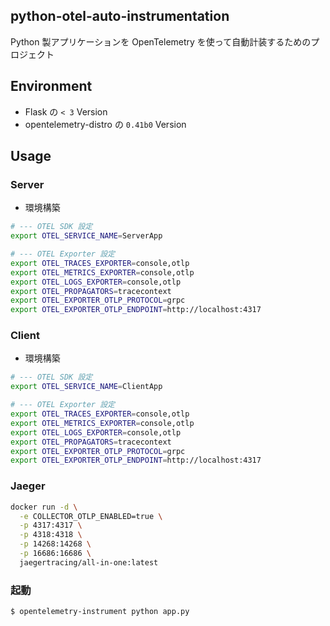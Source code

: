 ## python-otel-auto-instrumentation
Python 製アプリケーションを OpenTelemetry を使って自動計装するためのプロジェクト

## Environment
- Flask の `< 3` Version
- opentelemetry-distro の `0.41b0` Version

## Usage

### Server
- 環境構築
```sh
# --- OTEL SDK 設定
export OTEL_SERVICE_NAME=ServerApp

# --- OTEL Exporter 設定
export OTEL_TRACES_EXPORTER=console,otlp
export OTEL_METRICS_EXPORTER=console,otlp
export OTEL_LOGS_EXPORTER=console,otlp
export OTEL_PROPAGATORS=tracecontext
export OTEL_EXPORTER_OTLP_PROTOCOL=grpc
export OTEL_EXPORTER_OTLP_ENDPOINT=http://localhost:4317
```

### Client
- 環境構築
```sh
# --- OTEL SDK 設定
export OTEL_SERVICE_NAME=ClientApp

# --- OTEL Exporter 設定
export OTEL_TRACES_EXPORTER=console,otlp
export OTEL_METRICS_EXPORTER=console,otlp
export OTEL_LOGS_EXPORTER=console,otlp
export OTEL_PROPAGATORS=tracecontext
export OTEL_EXPORTER_OTLP_PROTOCOL=grpc
export OTEL_EXPORTER_OTLP_ENDPOINT=http://localhost:4317
```

### Jaeger
```sh
docker run -d \
  -e COLLECTOR_OTLP_ENABLED=true \
  -p 4317:4317 \
  -p 4318:4318 \
  -p 14268:14268 \
  -p 16686:16686 \
  jaegertracing/all-in-one:latest
```

### 起動
```sh
$ opentelemetry-instrument python app.py
```